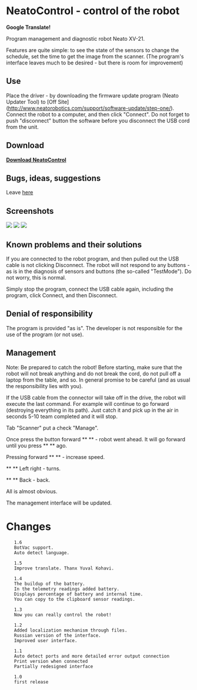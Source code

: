 NeatoControl - control of the robot
==============

**Google Translate!**

Program management and diagnostic robot Neato XV-21.

Features are quite simple: to see the state of the sensors to change the schedule, set the time to get the image from the scanner.
(The program's interface leaves much to be desired - but there is room for improvement)

Use
-------------
Place the driver - by downloading the firmware update program (Neato Updater Tool) to [Off Site] (http://www.neatorobotics.com/support/software-update/step-one/).
Connect the robot to a computer, and then click "Connect".
Do not forget to push "disconnect" button the software before you disconnect the USB cord from the unit.

Download
-------
**[Download NeatoControl](https://bitbucket.org/heXor/neatocontrol/downloads/neatocontrol.zip)**

Bugs, ideas, suggestions
------------
Leave [here](https://bitbucket.org/heXor/neatocontrol/issues)


Screenshots
---------

[![](/_media/programs/1.png?w=90&h=65&tok=069583)](/_media/programs/1.png)
[![](/_media/programs/2.png?w=119&h=87&tok=e7d5c0)](/_media/programs/2.png)
[![](/_media/programs/3.png?w=90&h=65&tok=3d3d7a)](/_media/programs/3.png)

Known problems and their solutions
-------------------------------
If you are connected to the robot program, and then pulled out the USB cable is not clicking Disconnect.
The robot will not respond to any buttons - as is in the diagnosis of sensors and buttons (the so-called "TestMode"). Do not worry, this is normal.

Simply stop the program, connect the USB cable again, including the program, click Connect, and then Disconnect.

Denial of responsibility
------------------------
The program is provided "as is". The developer is not responsible for the use of the program (or not use).


Management
----------
Note: Be prepared to catch the robot! Before starting, make sure that the robot will not break anything and do not break the cord, do not pull off a laptop from the table, and so. In general promise to be careful (and as usual the responsibility lies with you).

If the USB cable from the connector will take off in the drive, the robot will execute the last command. For example will continue to go forward (destroying everything in its path). Just catch it and pick up in the air in seconds 5-10 team completed and it will stop.

Tab "Scanner" put a check "Manage".

Once press the button forward ** ** - robot went ahead. It will go forward until you press ** ** ago.

Pressing forward ** ** - increase speed.

** ** Left right - turns.

** ** Back - back.

All is almost obvious.

The management interface will be updated.

Changes
=========

       1.6
       BotVac support.
       Auto detect language.

       1.5
       Improve translate. Thanx Yuval Kohavi.

       1.4
       The buildup of the battery.
       In the telemetry readings added battery.
       Displays percentage of battery and internal time.
       You can copy to the clipboard sensor readings.

       1.3
       Now you can really control the robot!

       1.2
       Added localization mechanism through files.
       Russian version of the interface.
       Improved user interface.

       1.1
       Auto detect ports and more detailed error output connection
       Print version when connected
       Partially redesigned interface

       1.0
       first release

       
